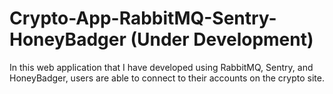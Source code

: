 # Crypto-App-RabbitMQ-Sentry-HoneyBadger (Under Development)
In this web application that I have developed using RabbitMQ, Sentry, and HoneyBadger, users are able to connect to their accounts on the crypto site.
